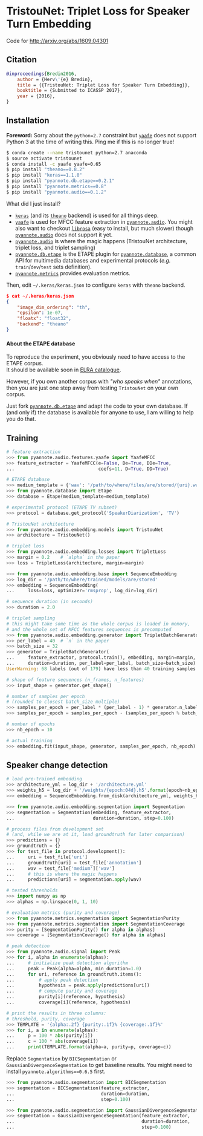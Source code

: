 # TristouNet: Triplet Loss for Speaker Turn Embedding

Code for http://arxiv.org/abs/1609.04301

## Citation

```bibtex
@inproceedings{Bredin2016,
    author = {Herv\'{e} Bredin},
    title = {{TristouNet: Triplet Loss for Speaker Turn Embedding}},
    booktitle = {Submitted to ICASSP 2017},
    year = {2016},
}
```


## Installation

**Foreword:** Sorry about the `python=2.7` constraint but [`yaafe`](https://github.com/Yaafe/Yaafe) does not support Python 3 at the time of writing this. Ping me if this is no longer true!

```bash
$ conda create --name tristounet python=2.7 anaconda
$ source activate tristounet
$ conda install -c yaafe yaafe=0.65
$ pip install "theano==0.8.2"
$ pip install "keras==1.1.0"
$ pip install "pyannote.db.etape==0.2.1"
$ pip install "pyannote.metrics==0.8"
$ pip install "pyannote.audio==0.1.2"
```

What did I just install?

- [`keras`](keras.io) (and its [`theano`](http://deeplearning.net/software/theano/) backend) is used for all things deep.
- [`yaafe`](https://github.com/Yaafe/Yaafe) is used for MFCC feature extraction in [`pyannote.audio`](http://pyannote.github.io).
  You might also want to checkout [`librosa`](http://librosa.github.io) (easy to install, but much slower) though [`pyannote.audio`](http://pyannote.github.io) does not support it yet.
- [`pyannote.audio`](http://pyannote.github.io) is where the magic happens (TristouNet architecture, triplet loss, and triplet sampling)
- [`pyannote.db.etape`](http://pyannote.github.io) is the ETAPE plugin for [`pyannote.database`](http://pyannote.github.io), a common API for multimedia databases and experimental protocols (*e.g.* `train`/`dev`/`test` sets definition).
- [`pyannote.metrics`](http://pyannote.github.io) provides evaluation metrics.

Then, edit `~/.keras/keras.json` to configure `keras` with `theano` backend.

```json
$ cat ~/.keras/keras.json
{
    "image_dim_ordering": "th",
    "epsilon": 1e-07,
    "floatx": "float32",
    "backend": "theano"
}
```

#### About the ETAPE database

To reproduce the experiment, you obviously need to have access to the ETAPE corpus.  
It should be available soon in [ELRA catalogue]('http://catalog.elra.info/index.php?language=en').

However, if you own another corpus with *"who speaks when"* annotations, then
you are just one step away from testing `TristouNet` on your own corpus.

Just fork [`pyannote.db.etape`](http://github.com/pyannote/pyannote-db-etape)
and adapt the code to your own database. If (and only if) the database is available for anyone to use, I am willing to help you do that.

## Training

```python
# feature extraction
>>> from pyannote.audio.features.yaafe import YaafeMFCC
>>> feature_extractor = YaafeMFCC(e=False, De=True, DDe=True,
...                               coefs=11, D=True, DD=True)

# ETAPE database
>>> medium_template = {'wav': '/path/to/where/files/are/stored/{uri}.wav'}
>>> from pyannote.database import Etape
>>> database = Etape(medium_template=medium_template)

# experimental protocol (ETAPE TV subset)
>>> protocol = database.get_protocol('SpeakerDiarization', 'TV')

# TristouNet architecture
>>> from pyannote.audio.embedding.models import TristouNet
>>> architecture = TristouNet()

# triplet loss
>>> from pyannote.audio.embedding.losses import TripletLoss
>>> margin = 0.2    # `alpha` in the paper
>>> loss = TripletLoss(architecture, margin=margin)

>>> from pyannote.audio.embedding.base import SequenceEmbedding
>>> log_dir = '/path/to/where/trained/models/are/stored'
>>> embedding = SequenceEmbedding(
...     loss=loss, optimizer='rmsprop', log_dir=log_dir)

# sequence duration (in seconds)
>>> duration = 2.0

# triplet sampling
# this might take some time as the whole corpus is loaded in memory,
# and the whole set of MFCC features sequences is precomputed
>>> from pyannote.audio.embedding.generator import TripletBatchGenerator
>>> per_label = 40  # `n` in the paper
>>> batch_size = 32
>>> generator = TripletBatchGenerator(
...     feature_extractor, protocol.train(), embedding, margin=margin,
...     duration=duration, per_label=per_label, batch_size=batch_size)
UserWarning: 68 labels (out of 179) have less than 40 training samples.

# shape of feature sequences (n_frames, n_features)
>>> input_shape = generator.get_shape()

# number of samples per epoch
# (rounded to closest batch_size multiple)
>>> samples_per_epoch = per_label * (per_label - 1) * generator.n_labels
>>> samples_per_epoch = samples_per_epoch - (samples_per_epoch % batch_size)

# number of epochs
>>> nb_epoch = 10

# actual training
>>> embedding.fit(input_shape, generator, samples_per_epoch, nb_epoch)
```

## Speaker change detection

```python
# load pre-trained embedding
>>> architecture_yml = log_dir + '/architecture.yml'
>>> weights_h5 = log_dir + '/weights/{epoch:04d}.h5'.format(epoch=nb_epoch - 1)
>>> embedding = SequenceEmbedding.from_disk(architecture_yml, weights_h5)

>>> from pyannote.audio.embedding.segmentation import Segmentation
>>> segmentation = Segmentation(embedding, feature_extractor,
...                             duration=duration, step=0.100)

# process files from development set
# (and, while we are at it, load groundtruth for later comparison)
>>> predictions = {}
>>> groundtruth = {}
>>> for test_file in protocol.development():
...     uri = test_file['uri']
...     groundtruth[uri] = test_file['annotation']
...     wav = test_file['medium']['wav']
...     # this is where the magic happens
...     predictions[uri] = segmentation.apply(wav)

# tested thresholds
>>> import numpy as np
>>> alphas = np.linspace(0, 1, 10)

# evaluation metrics (purity and coverage)
>>> from pyannote.metrics.segmentation import SegmentationPurity
>>> from pyannote.metrics.segmentation import SegmentationCoverage
>>> purity = [SegmentationPurity() for alpha in alphas]
>>> coverage = [SegmentationCoverage() for alpha in alphas]

# peak detection
>>> from pyannote.audio.signal import Peak
>>> for i, alpha in enumerate(alphas):
...     # initialize peak detection algorithm
...     peak = Peak(alpha=alpha, min_duration=1.0)
...     for uri, reference in groundtruth.items():
...         # apply peak detection
...         hypothesis = peak.apply(predictions[uri])
...         # compute purity and coverage
...         purity[i](reference, hypothesis)
...         coverage[i](reference, hypothesis)

# print the results in three columns:
# threshold, purity, coverage
>>> TEMPLATE = '{alpha:.2f} {purity:.1f}% {coverage:.1f}%'
>>> for i, a in enumerate(alphas):
...     p = 100 * abs(purity[i])
...     c = 100 * abs(coverage[i])
...     print(TEMPLATE.format(alpha=a, purity=p, coverage=c))
```

Replace `Segmentation` by `BICSegmentation` or `GaussianDivergenceSegmentation`
to get baseline results. You might need to install `pyannote.algorithms==0.6.5` first.

```python
>>> from pyannote.audio.segmentation import BICSegmentation
>>> segmentation = BICSegmentation(feature_extractor,
...                                duration=duration,
...                                step=0.100)
```

```python
>>> from pyannote.audio.segmentation import GaussianDivergenceSegmentation
>>> segmentation = GaussianDivergenceSegmentation(feature_extractor,
...                                               duration=duration,
...                                               step=0.100)
```
